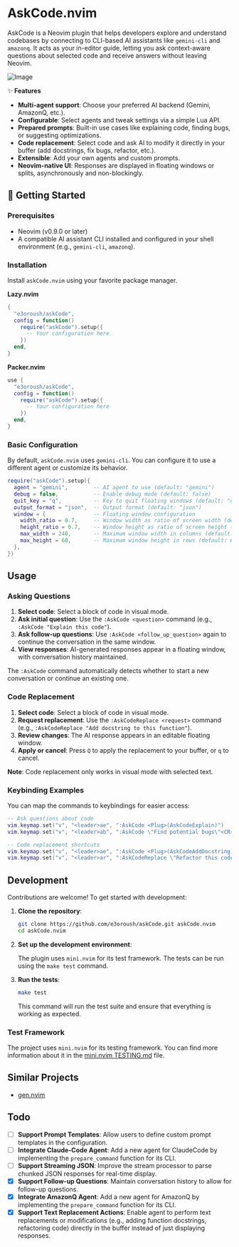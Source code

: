 # AskCode.nvim

AskCode is a Neovim plugin that helps developers explore and understand codebases by connecting to CLI-based AI assistants like `gemini-cli` and `amazonq`. It acts as your in-editor guide, letting you ask context-aware questions about selected code and receive answers without leaving Neovim.

![Image](https://github.com/user-attachments/assets/e5f0dadb-9bdc-4b43-8c77-15a11810a3da)

✨ **Features**

- **Multi-agent support**: Choose your preferred AI backend (Gemini, AmazonQ, etc.).
- **Configurable**: Select agents and tweak settings via a simple Lua API.
- **Prepared prompts**: Built-in use cases like explaining code, finding bugs, or suggesting optimizations.
- **Code replacement**: Select code and ask AI to modify it directly in your buffer (add docstrings, fix bugs, refactor, etc.).
- **Extensible**: Add your own agents and custom prompts.
- **Neovim-native UI**: Responses are displayed in floating windows or splits, asynchronously and non-blockingly.

## 🚀 Getting Started

### Prerequisites

- Neovim (v0.9.0 or later)
- A compatible AI assistant CLI installed and configured in your shell environment (e.g., `gemini-cli`, `amazonq`).

### Installation

Install `askCode.nvim` using your favorite package manager.

**Lazy.nvim**

```lua
{
  "e3oroush/askCode",
  config = function()
    require("askCode").setup({
      -- Your configuration here
    })
  end,
}
```

**Packer.nvim**

```lua
use {
  "e3oroush/askCode",
  config = function()
    require("askCode").setup({
      -- Your configuration here
    })
  end,
}
```

### Basic Configuration

By default, `askCode.nvim` uses `gemini-cli`. You can configure it to use a different agent or customize its behavior.

```lua
require("askCode").setup({
  agent = "gemini",        -- AI agent to use (default: "gemini")
  debug = false,           -- Enable debug mode (default: false)
  quit_key = "q",          -- Key to quit floating windows (default: "q")
  output_format = "json",  -- Output format (default: "json")
  window = {               -- Floating window configuration
    width_ratio = 0.7,     -- Window width as ratio of screen width (default: 0.7)
    height_ratio = 0.7,    -- Window height as ratio of screen height (default: 0.7)
    max_width = 240,       -- Maximum window width in columns (default: 240)
    max_height = 60,       -- Maximum window height in rows (default: 60)
  },
})
```

## Usage

### Asking Questions

1.  **Select code**: Select a block of code in visual mode.
2.  **Ask initial question**: Use the `:AskCode <question>` command (e.g., `:AskCode "Explain this code"`).
3.  **Ask follow-up questions**: Use `:AskCode <follow_up_question>` again to continue the conversation in the same window.
4.  **View responses**: AI-generated responses appear in a floating window, with conversation history maintained.

The `:AskCode` command automatically detects whether to start a new conversation or continue an existing one.

### Code Replacement

1.  **Select code**: Select a block of code in visual mode.
2.  **Request replacement**: Use the `:AskCodeReplace <request>` command (e.g., `:AskCodeReplace "Add docstring to this function"`).
3.  **Review changes**: The AI response appears in an editable floating window.
4.  **Apply or cancel**: Press `Q` to apply the replacement to your buffer, or `q` to cancel.

**Note**: Code replacement only works in visual mode with selected text.

### Keybinding Examples

You can map the commands to keybindings for easier access:

```lua
-- Ask questions about code
vim.keymap.set("v", "<leader>ae", ":AskCode <Plug>(AskCodeExplain)")
vim.keymap.set("v", "<leader>ab", ":AskCode \"Find potential bugs\"<CR>")

-- Code replacement shortcuts
vim.keymap.set("v", "<leader>ae", ":AskCode <Plug>(AskCodeAddDocstring)")
vim.keymap.set("v", "<leader>ar", ":AskCodeReplace \"Refactor this code\"<CR>", { noremap = true, silent = true })
```

## Development

Contributions are welcome! To get started with development:

1.  **Clone the repository**:

    ```sh
    git clone https://github.com/e3oroush/askCode.git askCode.nvim
    cd askCode.nvim
    ```

2.  **Set up the development environment**:

    The plugin uses `mini.nvim` for its test framework. The tests can be run using the `make test` command.

3.  **Run the tests**:

    ```sh
    make test
    ```

    This command will run the test suite and ensure that everything is working as expected.

### Test Framework

The project uses `mini.nvim` for its testing framework. You can find more information about it in the [mini.nvim TESTING.md](https://github.com/nvim-mini/mini.nvim/blob/main/TESTING.md) file.

## Similar Projects

- [gen.nvim](https://github.com/David-Kunz/gen.nvim)

## Todo

- [ ] **Support Prompt Templates**: Allow users to define custom prompt templates in the configuration.
- [ ] **Integrate Claude-Code Agent**: Add a new agent for ClaudeCode by implementing the `prepare_command` function for its CLI.
- [ ] **Support Streaming JSON**: Improve the stream processor to parse chunked JSON responses for real-time display.
- [x] **Support Follow-up Questions**: Maintain conversation history to allow for follow-up questions.
- [x] **Integrate AmazonQ Agent**: Add a new agent for AmazonQ by implementing the `prepare_command` function for its CLI.
- [x] **Support Text Replacement Actions**: Enable agent to perform text replacements or modifications (e.g., adding function docstrings, refactoring code) directly in the buffer instead of just displaying responses.
